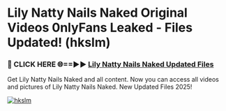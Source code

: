 # Lily Natty Nails Naked Original Videos 0nlyFans Leaked - Files Updated! (hkslm)

<h3>🔴 CLICK HERE 🌐==►► <a href="https://tinyurl.com/yckcrads" rel="nofollow">Lily Natty Nails Naked Updated Files</a></h3>

Get Lily Natty Nails Naked and all content. Now you can access all videos and pictures of Lily Natty Nails Naked. New Updated Files 2025!

[![hkslm](https://i.imgur.com/hpKpOFt.gif)](https://tinyurl.com/yckcrads)
